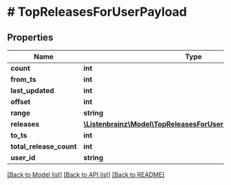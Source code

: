 # # TopReleasesForUserPayload

## Properties

Name | Type | Description | Notes
------------ | ------------- | ------------- | -------------
**count** | **int** |  |
**from_ts** | **int** |  |
**last_updated** | **int** |  |
**offset** | **int** |  |
**range** | **string** |  |
**releases** | [**\Listenbrainz\Model\TopReleasesForUserPayloadReleasesInner[]**](TopReleasesForUserPayloadReleasesInner.md) |  |
**to_ts** | **int** |  |
**total_release_count** | **int** |  |
**user_id** | **string** |  |

[[Back to Model list]](../../README.md#models) [[Back to API list]](../../README.md#endpoints) [[Back to README]](../../README.md)
